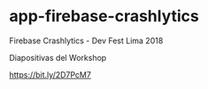 # app-firebase-crashlytics
Firebase Crashlytics - Dev Fest Lima 2018

Diapositivas del Workshop

https://bit.ly/2D7PcM7
